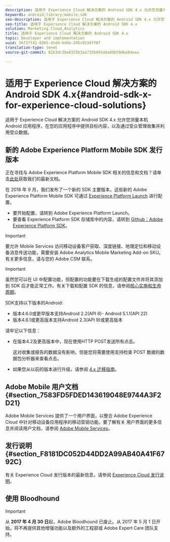 ```yaml
---
description: 适用于 Experience Cloud 解决方案的 Android SDK 4.x 允许您测量本机 Android 应用程序，在您的应用程序中提供目标内容，以及通过受众管理收集并利用受众数据。
keywords: android;library;mobile;sdk
seo-description: 适用于 Experience Cloud 解决方案的 Android SDK 4.x 允许您测量本机 Android 应用程序，在您的应用程序中提供目标内容，以及通过受众管理收集并利用受众数据。
seo-title: 适用于 Experience Cloud 解决方案的 Android SDK 4.x
solution: Marketing Cloud,Analytics
title: 适用于 Experience Cloud 解决方案的 Android SDK 4.x
topic: Developer and implementation
uuid: 56f1ff41-0365-41dd-bdde-245c823dff07
translation-type: tm+mt
source-git-commit: 82b3dc38a0325b3aa733b491ddad9b59dbe84eaa

---
```



# 适用于 Experience Cloud 解决方案的 Android SDK 4.x{#android-sdk-x-for-experience-cloud-solutions}

适用于 Experience Cloud 解决方案的 Android SDK 4.x 允许您测量本机 Android 应用程序，在您的应用程序中提供目标内容，以及通过受众管理收集并利用受众数据。

## 新的 Adobe Experience Platform Mobile SDK 发行版本

正在寻找与 Adobe Experience Platform Mobile SDK 相关的信息和文档？请单击[此处](https://aep-sdks.gitbook.io/docs/)获取我们的最新文档。

在 2018 年 9 月，我们发布了一个新的 SDK 主要版本。这些新的 Adobe Experience Platform Mobile SDK 可通过 [Experience Platform Launch](https://www.adobe.com/cn/experience-platform/launch.html) 进行配置。

* 要开始配置，请转到 Adobe Experience Platform Launch。
* 要查看 Experience Platform SDK 存储库中的内容，请转到 [Github：Adobe Experience Platform SDK](https://github.com/Adobe-Marketing-Cloud/acp-sdks)。

>[!IMPORTANT]
>
>要允许 Mobile Services 访问移动设备客户获取、深度链接、地理定位和移动设备消息传送功能，需要安装 Adobe Analytics Mobile Marketing Add-on SKU。有关更多信息，请与您的 Adobe CSM 联系。

>[!IMPORTANT]
>
>虽然您可以在 UI 中配置功能，但配置的功能要在下载生成的配置文件并将其添加到 SDK 后才能正常工作。有关下载和配置 SDK 的信息，请参阅[核心实施和生命周期](/help/android/getting-started/dev-qs.md)。

SDK支持以下版本的Android:

* 版本4.6.0或更早版本支持Android 2.2(API 8)- Android 5.1.1(API 22)
* 版本4.6.1或更高版本支持Android 2.3(API 9)或更高版本

请牢记以下信息：

* 在版本4.2及更高版本中，现在使用HTTP POST发送所有点击。

   这对收集或报告的数据没有影响，但是您将需要使用支持检查 POST 数据的数据包分析器来查看点击。

* 如果您从以前的版本进行升级，请参阅 [4.x 迁移指南](/help/android/getting-started/migration-v3.md)。

## Adobe Mobile 用户文档 {#section_7583FD5FDED143619048E9744A3F2D21}

Adobe Mobile Services 提供了一个用户界面，以整合 Adobe Experience Cloud 中针对移动设备应用程序的移动营销功能。要了解有关 用户界面的更多信息并阅读用户文档，请参阅 [Adobe Mobile Services](https://docs.adobe.com/content/help/zh-Hans/mobile-services/using/home.html)。

## 发行说明 {#section_F8181DC052D44DD2A99AB40A41F6792C}

有关 Experience Cloud 发行版本的最新信息，请参阅 [Experience Cloud 发行说明](https://docs.adobe.com/content/help/zh-Hans/release-notes/experience-cloud/current.html)。

## 使用 Bloodhound

>[!IMPORTANT]
>
>从 **2017 年 4 月 30 日**&#x200B;起，Adobe Bloodhound 已废止。从 2017 年 5 月 1 日开始，将不再提供其他增强功能以及额外的工程部或 Adobe Expert Care 团队支持。
